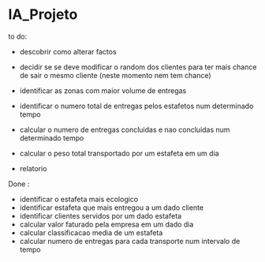# IA_Projeto



to do:



- descobrir como alterar factos
- decidir se se deve modificar o random dos clientes para ter mais chance de sair
o mesmo cliente (neste momento nem tem chance)


- identificar as zonas com maior volume de entregas
- identificar o numero total de entregas pelos estafetos num determinado tempo
- calcular o numero de entregas concluidas e nao concluidas num determinado tempo
- calcular o peso total transportado por um estafeta em um dia

- relatorio


Done : 

- identificar o estafeta mais ecologico 
- identificar estafeta que mais entregou a um dado cliente
- identificar clientes servidos por um dado estafeta
- calcular valor faturado pela empresa em um dado dia
- calcular classificacao media de um estafeta
- calcular numero de entregas para cada transporte num intervalo de tempo

